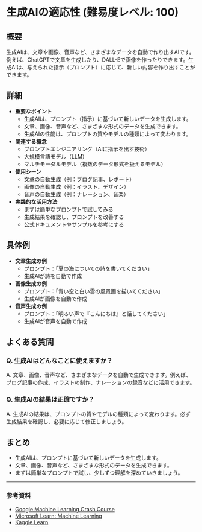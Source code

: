 # 生成AIの適応性 (難易度レベル: 100)

## 概要
生成AIは、文章や画像、音声など、さまざまなデータを自動で作り出すAIです。例えば、ChatGPTで文章を生成したり、DALL-Eで画像を作ったりできます。生成AIは、与えられた指示（プロンプト）に応じて、新しい内容を作り出すことができます。

## 詳細
- **重要なポイント**
  - 生成AIは、プロンプト（指示）に基づいて新しいデータを生成します。
  - 文章、画像、音声など、さまざまな形式のデータを生成できます。
  - 生成AIの性能は、プロンプトの質やモデルの種類によって変わります。
- **関連する概念**
  - プロンプトエンジニアリング（AIに指示を出す技術）
  - 大規模言語モデル（LLM）
  - マルチモーダルモデル（複数のデータ形式を扱えるモデル）
- **使用シーン**
  - 文章の自動生成（例：ブログ記事、レポート）
  - 画像の自動生成（例：イラスト、デザイン）
  - 音声の自動生成（例：ナレーション、音楽）
- **実践的な活用方法**
  - まずは簡単なプロンプトで試してみる
  - 生成結果を確認し、プロンプトを改善する
  - 公式ドキュメントやサンプルを参考にする

## 具体例
- **文章生成の例**
  - プロンプト：「夏の海についての詩を書いてください」
  - 生成AIが詩を自動で作成
- **画像生成の例**
  - プロンプト：「青い空と白い雲の風景画を描いてください」
  - 生成AIが画像を自動で作成
- **音声生成の例**
  - プロンプト：「明るい声で『こんにちは』と話してください」
  - 生成AIが音声を自動で作成

## よくある質問
### Q. 生成AIはどんなことに使えますか？
A. 文章、画像、音声など、さまざまなデータを自動で生成できます。例えば、ブログ記事の作成、イラストの制作、ナレーションの録音などに活用できます。

### Q. 生成AIの結果は正確ですか？
A. 生成AIの結果は、プロンプトの質やモデルの種類によって変わります。必ず生成結果を確認し、必要に応じて修正しましょう。

## まとめ
- 生成AIは、プロンプトに基づいて新しいデータを生成します。
- 文章、画像、音声など、さまざまな形式のデータを生成できます。
- まずは簡単なプロンプトで試し、少しずつ理解を深めていきましょう。

---

### 参考資料
- [Google Machine Learning Crash Course](https://developers.google.com/machine-learning/crash-course)
- [Microsoft Learn: Machine Learning](https://docs.microsoft.com/learn/paths/get-started-with-artificial-intelligence-on-azure/)
- [Kaggle Learn](https://www.kaggle.com/learn)
